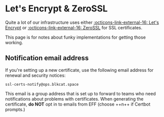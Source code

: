 # Let's Encrypt & ZeroSSL
Quite a lot of our infrastructure uses either [:octicons-link-external-16: Let's Encrypt]() or [:octicons-link-external-16: ZeroSSL]() for SSL certificates.

This page is for notes about funky implementations for getting those working.

## Notification email address
If you're setting up a new certificate, use the following email address for renewal and security notices:
```
ssl-certs-notify@ops.blkcat.space
```
This email is a group address that is set up to forward to teams who need notifications about problems with certificates. When generating the certificate, **do NOT** opt in to emails from EFF (choose ++n++ if Certbot prompts.)